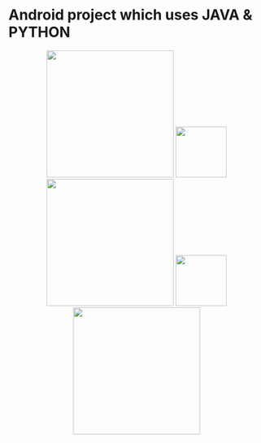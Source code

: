 

<h1> Android project which uses JAVA & PYTHON </h1>


<p float="left" align="center">
  <img src="https://1000marcas.net/wp-content/uploads/2020/01/Logo-Android.png" width="250" />
   <img src="https://cdn-icons-png.flaticon.com/512/148/148764.png" width="100" />
  <img src="https://1000marcas.net/wp-content/uploads/2020/11/Java-logo.png" width="250" /> 
    <img src="https://cdn-icons-png.flaticon.com/512/148/148764.png" width="100" />
  <img src="https://logos-world.net/wp-content/uploads/2021/10/Python-Symbol.png" width="250" />
</p>








